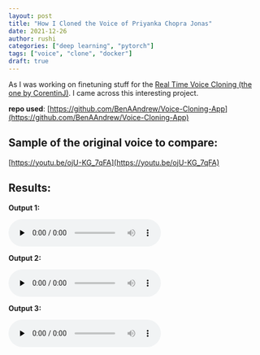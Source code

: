 ```yaml
---
layout: post
title: "How I Cloned the Voice of Priyanka Chopra Jonas"
date: 2021-12-26
author: rushi
categories: ["deep learning", "pytorch"]
tags: ["voice", "clone", "docker"]
draft: true
---
```


As I was working on finetuning stuff for the [Real Time Voice Cloning (the one by CorentinJ)](https://github.com/CorentinJ/Real-Time-Voice-Cloning). I came across this interesting project. 

**repo used**: [https://github.com/BenAAndrew/Voice-Cloning-App](https://github.com/BenAAndrew/Voice-Cloning-App) 

## Sample of the original voice to compare:

[https://youtu.be/ojU-KG_7qFA](https://youtu.be/ojU-KG_7qFA)

## Results: 

**Output 1:**
<p>
  <audio class="player" controls preload="none">
    <source src="/img/2022-01-01-How-I-cloned-the-voice-of-Priyanka-Chopra-Jonas/pc_cycling.wav" type="audio/mp3">
  </audio>
</p>

**Output 2:**
<p>
  <audio class="player" controls preload="none">
    <source src="/img/2022-01-01-How-I-cloned-the-voice-of-Priyanka-Chopra-Jonas/pc_hope_experience.wav" type="audio/mp3">
  </audio>
</p>

**Output 3:**
<p>
  <audio class="player" controls preload="none">
    <source src="/img/2022-01-01-How-I-cloned-the-voice-of-Priyanka-Chopra-Jonas/pc_hadnt_slept.wav" type="audio/mp3">
  </audio>
</p>
